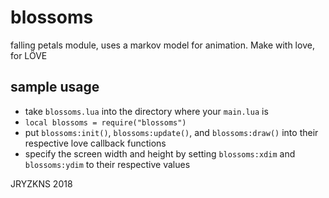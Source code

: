 # blossoms
falling petals module, uses a markov model for animation. Make with love, for LÖVE


## sample usage
- take `blossoms.lua` into the directory where your `main.lua` is
- `local blossoms = require("blossoms")`
- put `blossoms:init()`, `blossoms:update()`, and `blossoms:draw()` into their respective love callback functions
- specify the screen width and height by setting `blossoms:xdim` and `blossoms:ydim` to their respective values


JRYZKNS 2018
